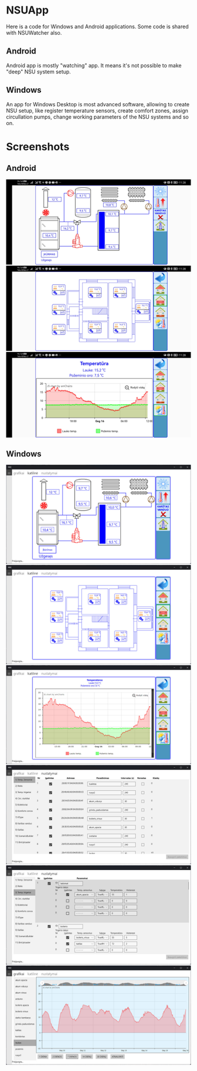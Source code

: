 # NSUApp
Here is a code for Windows and Android applications. Some code is shared with NSUWatcher also.

## Android
Android app is mostly "watching" app. It means it's not possible to make "deep" NSU system setup.

## Windows
An app for Windows Desktop is most advanced software, allowing to create NSU setup, like register temperature sensors, create comfort zones, assign circullation pumps, change working parameters of the NSU systems and so on.
# Screenshots

## Android
![](https://github.com/GarmusD/NSUApp/blob/1320945e99210225af8181413642d14e9108ab7e/images/img_andr1.jpg)
![](https://github.com/GarmusD/NSUApp/blob/1320945e99210225af8181413642d14e9108ab7e/images/img_andr2.jpg)
![](https://github.com/GarmusD/NSUApp/blob/1320945e99210225af8181413642d14e9108ab7e/images/img_andr3.jpg)

## Windows
![](https://github.com/GarmusD/NSUApp/blob/1320945e99210225af8181413642d14e9108ab7e/images/img_win1.jpg)
![](https://github.com/GarmusD/NSUApp/blob/1320945e99210225af8181413642d14e9108ab7e/images/img_win2.jpg)
![](https://github.com/GarmusD/NSUApp/blob/1320945e99210225af8181413642d14e9108ab7e/images/img_win3.jpg)
![](https://github.com/GarmusD/NSUApp/blob/1320945e99210225af8181413642d14e9108ab7e/images/img_win4.jpg)
![](https://github.com/GarmusD/NSUApp/blob/1320945e99210225af8181413642d14e9108ab7e/images/img_win5.jpg)
![](https://github.com/GarmusD/NSUApp/blob/1320945e99210225af8181413642d14e9108ab7e/images/img_win6.jpg)
